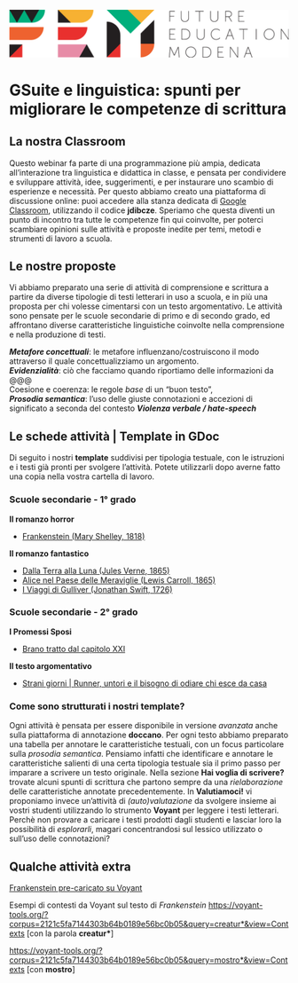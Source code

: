<script src="https://cdnjs.cloudflare.com/ajax/libs/font-awesome/5.13.0/js/all.min.js" integrity="sha256-KzZiKy0DWYsnwMF+X1DvQngQ2/FxF7MF3Ff72XcpuPs=" crossorigin="anonymous"></script>

<a href="https://fem.digital" rel="FEM Future Education Modena" target="_blank">![](FEM_Logo.png)</a>

# GSuite e linguistica: spunti per migliorare le competenze di scrittura

## La nostra Classroom
Questo webinar fa parte di una programmazione più ampia, dedicata all’interazione tra linguistica e didattica in classe, e pensata per condividere e sviluppare attività, idee, suggerimenti, e per instaurare uno scambio di esperienze e necessità. Per questo abbiamo creato una piattaforma di discussione online: puoi accedere alla stanza dedicata di <a href="classroom.google.com/u/0/" target="_blank">Google Classroom</a>, utilizzando il codice **jdibcze**.
Speriamo che questa diventi un punto di incontro tra tutte le competenze fin qui coinvolte, per poterci scambiare opinioni sulle attività e proposte inedite per temi, metodi e strumenti di lavoro a scuola. 

## Le nostre proposte 
Vi abbiamo preparato una serie di attività di comprensione e scrittura a partire da diverse tipologie di testi letterari in uso a scuola, e in più una proposta per chi volesse cimentarsi con un testo argomentativo. Le attività sono pensate per le scuole secondarie di primo e di secondo grado, ed affrontano diverse caratteristiche linguistiche coinvolte nella comprensione e nella produzione di testi.

<i class="far fa-comment-dots" style="color:red"></i> ***Metafore concettuali***: le metafore influenzano/costruiscono il modo attraverso il quale concettualizziamo un argomento.  
<i class="far fa-comment-dots" style="color:blue"></i> ***Evidenzialità***: ciò che facciamo quando riportiamo delle informazioni da @@@   
<i class="far fa-comment-dots" style="color:green"></i> Coesione e coerenza: le regole *base* di un “buon testo”,   
<i class="far fa-comment-dots" style="color:purple"></i> ***Prosodia semantica***: l’uso delle giuste connotazioni e accezioni di significato a seconda del contesto
<i class="far fa-comment-dots" style="color:DarkOrange"></i> ***Violenza verbale / hate-speech***

## Le schede attività | Template in GDoc
Di seguito i nostri **template** suddivisi per tipologia testuale, con le istruzioni e i testi già pronti per svolgere l’attività. Potete utilizzarli dopo averne fatto una copia nella vostra cartella di lavoro.

### Scuole secondarie - 1° grado
**Il romanzo horror**
* <a href="https://docs.google.com/document/d/1A662rDcdvYp_vd0pCvv7_dUhk9kvHYw2GN8tbWggqaA/edit#heading=h.woep0u49atx2" target="_blank">Frankenstein (Mary Shelley, 1818)</a>

**Il romanzo fantastico**
* <a href="INSERIRE LINK" target="_blank">Dalla Terra alla Luna (Jules Verne, 1865)</a>
* <a href="INSERIRE LINK" target="_blank">Alice nel Paese delle Meraviglie (Lewis Carroll, 1865)</a>
* <a href="INSERIRE LINK" target="_blank">I Viaggi di Gulliver (Jonathan Swift, 1726)</a>

### Scuole secondarie - 2° grado

**I Promessi Sposi**
* <a href="https://docs.google.com/document/d/1ozf7iMGhbp8O1TMgm2ovMw2Lj4Yj6MoN2o-iiQKnoO8/edit#heading=h.dbr6ynre5d9q" target="_blank">Brano tratto dal capitolo XXI</a>

**Il testo argomentativo**
* <a href="https://docs.google.com/document/d/14xnp7nbh7s1uCywox7Y1ynqZdbXyU-_76IfmwQDVMr8/edit#heading=h.dbr6ynre5d9q" target="_blank">Strani giorni | Runner, untori e il bisogno di odiare chi esce da casa</a>

### Come sono strutturati i nostri **template**?
Ogni attività è pensata per essere disponibile in versione *avanzata* anche sulla piattaforma di annotazione **doccano**. Per ogni testo abbiamo preparato una tabella per annotare le caratteristiche testuali, con un focus particolare sulla *prosodia semantica*. Pensiamo infatti che identificare e annotare le caratteristiche salienti di una certa tipologia testuale sia il primo passo per imparare a scrivere un testo originale.
Nella sezione **Hai voglia di scrivere?** trovate alcuni spunti di scrittura che partono sempre da una *rielaborazione* delle caratteristiche annotate precedentemente. In **Valutiamoci!** vi proponiamo invece un’attività di *(auto)valutazione* da svolgere insieme ai vostri studenti utilizzando lo strumento **Voyant** per leggere i testi letterari. Perchè non provare a caricare i testi prodotti dagli studenti e lasciar loro la possibilità di *esplorarli*, magari concentrandosi sul lessico utilizzato o sull’uso delle connotazioni?



## Qualche attività **extra**
<a href='https://voyant-tools.org/?panels=corpuscollocates,reader,trends,phrases,dreamscape&corpus=c0ed31aa33706385f1d918bc3b09bc68'>Frankenstein pre-caricato su Voyant</a>

Esempi di contesti da Voyant sul testo di *Frankenstein*
https://voyant-tools.org/?corpus=2121c5fa7144303b64b0189e56bc0b05&query=creatur*&view=Contexts [con la parola **creatur\***]

https://voyant-tools.org/?corpus=2121c5fa7144303b64b0189e56bc0b05&query=mostro*&view=Contexts [con **mostro**]
